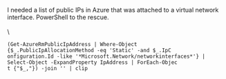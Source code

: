 I needed a list of public IPs in Azure that was attached to a virtual
network interface. PowerShell to the rescue.\
\
\

<div>

    (Get-AzureRmPublicIpAddress | Where-Object {$_.PublicIpAllocationMethod -eq 'Static' -and $_.IpC
    onfiguration.Id -like '*Microsoft.Network/networkinterfaces*'} | Select-Object -ExpandProperty IpAddress | ForEach-Objec
    t {"$_,"}) -join '' | clip

</div>

<div>

</div>
